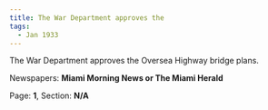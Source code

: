 ```yaml
---  
title: The War Department approves the  
tags:  
  - Jan 1933  
---  
```

  
The War Department approves the Oversea Highway bridge plans.  
  
Newspapers: **Miami Morning News or The Miami Herald**  
  
Page: **1**, Section: **N/A** 
